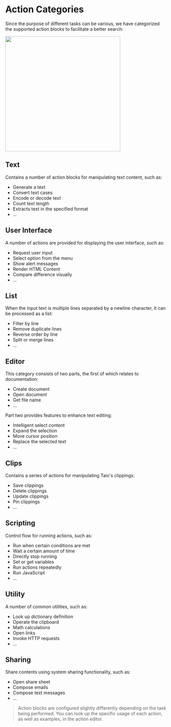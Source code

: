  # Action Categories

Since the purpose of different tasks can be various, we have categorized the supported action blocks to facilitate a better search:

<img src="../quick-start/assets/IMG_15.png" width="360" />

## Text

Contains a number of action blocks for manipulating text content, such as:

- Generate a text
- Convert text cases
- Encode or decode text
- Count text length
- Extracts text in the specified format
- ...

## User Interface

A number of actions are provided for displaying the user interface, such as:

- Request user input
- Select option from the menu
- Show alert messages
- Render HTML Content
- Compare difference visually
- ...

## List

When the input text is multiple lines separated by a newline character, it can be processed as a list:

- Filter by line
- Remove duplicate lines
- Reverse order by line
- Split or merge lines
- ...

## Editor

This category consists of two parts, the first of which relates to documentation:

- Create document
- Open document
- Get file name
- ...

Part two provides features to enhance text editing:

- Intelligent select content
- Expand the selection
- Move cursor position
- Replace the selected text
- ...

## Clips

Contains a series of actions for manipulating Taio's clippings:

- Save clippings
- Delete clippings
- Update clippings
- Pin clippings
- ...

## Scripting

Control flow for running actions, such as:

- Run when certain conditions are met
- Wait a certain amount of time
- Directly stop running
- Set or get variables
- Run actions repeatedly
- Run JavaScript
- ...

## Utility

A number of common utilities, such as:

- Look up dictionary definition
- Operate the clipboard
- Math calculations
- Open links
- Invoke HTTP requests
- ...

## Sharing

Share contents using system sharing functionality, such as:

- Open share sheet
- Compose emails
- Compose text messages
- ...

> Action blocks are configured slightly differently depending on the task being performed. You can look up the specific usage of each action, as well as examples, in the action editor.
